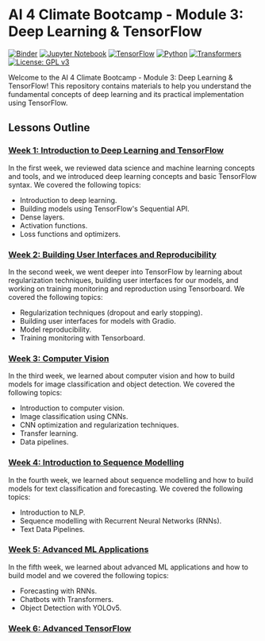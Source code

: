 # AI 4 Climate Bootcamp - Module 3: Deep Learning & TensorFlow

[![Binder](https://mybinder.org/badge_logo.svg)](https://mybinder.org/v2/gh/TheAIDojo/AI-for-Climate-Change/HEAD)
[![Jupyter Notebook](https://img.shields.io/badge/Launch-Jupyter%20Notebook-blue.svg)](https://nbviewer.org/github/TheAIDojo/AI-for-Climate-Change/tree/main/)
[![TensorFlow](https://img.shields.io/badge/TensorFlow-2.x-green.svg)](https://www.tensorflow.org/)
[![Python](https://img.shields.io/badge/Python-3.x-blue.svg)](https://www.python.org/)
[![Transformers](https://img.shields.io/badge/Transformers-2.8.0-orange)](https://huggingface.co/transformers/)
[![License: GPL v3](https://img.shields.io/badge/License-GPLv3-blue.svg)](https://www.gnu.org/licenses/gpl-3.0)


Welcome to the AI 4 Climate Bootcamp - Module 3: Deep Learning & TensorFlow! This repository contains materials to help you understand the fundamental concepts of deep learning and its practical implementation using TensorFlow.

## Lessons Outline

### [Week 1: Introduction to Deep Learning and TensorFlow](./Week%2001%20-%20Review%20and%20Intro%20to%20Deep%20Learning/)

In the first week, we reviewed data science and machine learning concepts and tools, and we introduced deep learning concepts and basic TensorFlow syntax. We covered the following topics:

- Introduction to deep learning.
- Building models using TensorFlow's Sequential API.
- Dense layers.
- Activation functions.
- Loss functions and optimizers.

### [Week 2: Building User Interfaces and Reproducibility](./Week%2002%20-%20Optimization%20and%20Regularization/)

In the second week, we went deeper into TensorFlow by learning about regularization techniques, building user interfaces for our models, and working on training monitoring and reproduction using Tensorboard. We covered the following topics:

- Regularization techniques (dropout and early stopping).
- Building user interfaces for models with Gradio.
- Model reproducibility.
- Training monitoring with Tensorboard.

### [Week 3: Computer Vision](./Week%2003%20-%20Introduction%20to%20Computer%20Vision/)

In the third week, we learned about computer vision and how to build models for image classification and object detection. We covered the following topics:

- Introduction to computer vision.
- Image classification using CNNs.
- CNN optimization and regularization techniques.
- Transfer learning.
- Data pipelines.


### [Week 4: Introduction to Sequence Modelling](./Week%2004%20-%20Introduction%20to%20Sequence%20Modelling/)

In the fourth week, we learned about sequence modelling and how to build models for text classification and forecasting. We covered the following topics:

- Introduction to NLP.
- Sequence modelling with Recurrent Neural Networks (RNNs).
- Text Data Pipelines.

### [Week 5: Advanced ML Applications](./Week%2005%20-%20Advanced%20ML%20Applications/)

In the fifth week, we learned about advanced ML applications and how to build model and we covered the following topics:
- Forecasting with RNNs.
- Chatbots with Transformers.
- Object Detection with YOLOv5.

### [Week 6: Advanced TensorFlow](./Week%2006%20-%20Advanced%20TensorFlow/)